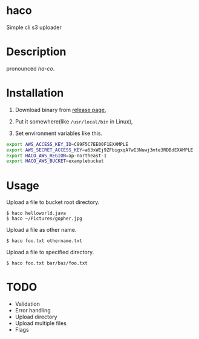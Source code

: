 # haco

Simple cli s3 uploader

# Description

pronounced *ha-co*.

# Installation

1. Download binary from [release page](https://github.com/hikitest/haco/releases),

2. Put it somewhere(like `/usr/local/bin` in Linux),

3. Set environment variables like this.

```sh
export AWS_ACCESS_KEY_ID=C99F5C7EE00F1EXAMPLE
export AWS_SECRET_ACCESS_KEY=a63xWEj9ZFbigxqA7wI3Nuwj3mte3RDBdEXAMPLE
export HACO_AWS_REGION=ap-northeast-1
export HACO_AWS_BUCKET=examplebucket
```
# Usage

Upload a file to bucket root directory.

```
$ haco helloworld.java
$ haco ~/Pictures/gopher.jpg
```
Upload a file as other name.

```
$ haco foo.txt othername.txt
```

Upload a file to specified directory.

```
$ haco foo.txt bar/baz/foo.txt
```

# TODO

* Validation
* Error handling
* Upload directory
* Upload multiple files
* Flags
